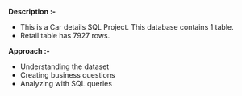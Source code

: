 **Description :-**

- This is a Car details SQL Project. This database contains 1 table.
- Retail table has 7927 rows.

**Approach :-**

- Understanding the dataset
- Creating business questions
- Analyzing with SQL queries
